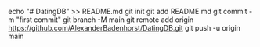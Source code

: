 echo "# DatingDB" >> README.md
git init
git add README.md
git commit -m "first commit"
git branch -M main
git remote add origin https://github.com/AlexanderBadenhorst/DatingDB.git
git push -u origin main